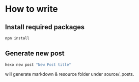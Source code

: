 # How to write

## Install required packages

```bash
npm install
```

## Generate new post

```bash
hexo new post "New Post title"
```

will generate markdown & resource folder under source/_posts.